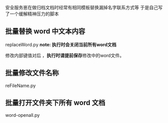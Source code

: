 安全服务崽在做归档文档时经常有相同模板替换漏掉名字联系方式等 于是自己写了一个缓解精神压力的脚本

## 批量替换 word 中文本内容

replaceWord.py
**note: 执行时会关闭当前所有word文档**

修改内部键值对后 ，**执行时请提前保存**修改中的word文件。

## 批量修改文件名称

reFileName.py

## 批量打开文件夹下所有 word 文档

word-openall.py
